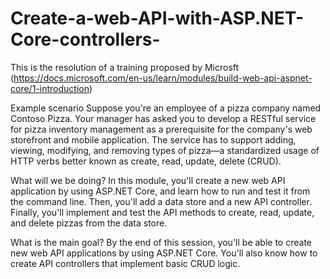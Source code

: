 # Create-a-web-API-with-ASP.NET-Core-controllers-
This is the resolution of a training proposed by Microsft (https://docs.microsoft.com/en-us/learn/modules/build-web-api-aspnet-core/1-introduction)

Example scenario
Suppose you're an employee of a pizza company named Contoso Pizza. Your manager has asked you to develop a RESTful service for pizza inventory management as a prerequisite for the company's web storefront and mobile application. The service has to support adding, viewing, modifying, and removing types of pizza—a standardized usage of HTTP verbs better known as create, read, update, delete (CRUD).

What will we be doing?
In this module, you'll create a new web API application by using ASP.NET Core, and learn how to run and test it from the command line. Then, you'll add a data store and a new API controller. Finally, you'll implement and test the API methods to create, read, update, and delete pizzas from the data store.

What is the main goal?
By the end of this session, you'll be able to create new web API applications by using ASP.NET Core. You'll also know how to create API controllers that implement basic CRUD logic.
